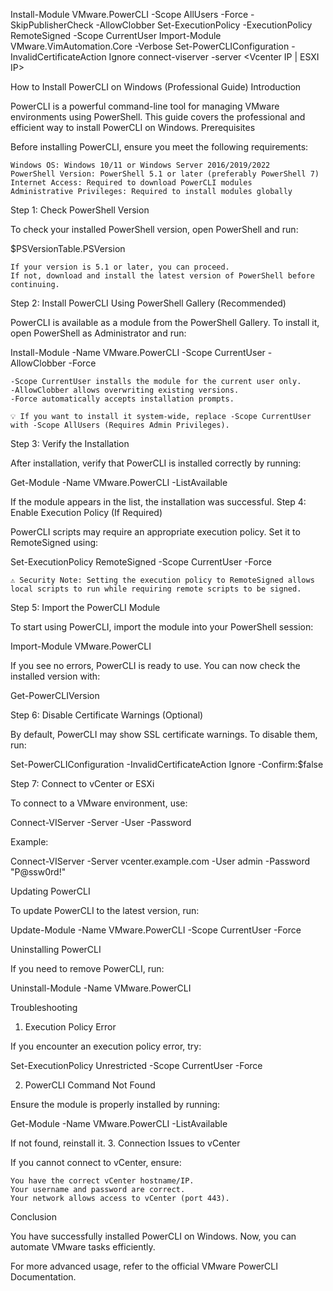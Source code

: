Install-Module VMware.PowerCLI -Scope AllUsers -Force -SkipPublisherCheck -AllowClobber
Set-ExecutionPolicy -ExecutionPolicy RemoteSigned -Scope CurrentUser
Import-Module VMware.VimAutomation.Core -Verbose
Set-PowerCLIConfiguration -InvalidCertificateAction Ignore
connect-viserver -server <Vcenter IP | ESXI IP>

How to Install PowerCLI on Windows (Professional Guide)
Introduction

PowerCLI is a powerful command-line tool for managing VMware environments using PowerShell. This guide covers the professional and efficient way to install PowerCLI on Windows.
Prerequisites

Before installing PowerCLI, ensure you meet the following requirements:

    Windows OS: Windows 10/11 or Windows Server 2016/2019/2022
    PowerShell Version: PowerShell 5.1 or later (preferably PowerShell 7)
    Internet Access: Required to download PowerCLI modules
    Administrative Privileges: Required to install modules globally

Step 1: Check PowerShell Version

To check your installed PowerShell version, open PowerShell and run:

$PSVersionTable.PSVersion

    If your version is 5.1 or later, you can proceed.
    If not, download and install the latest version of PowerShell before continuing.

Step 2: Install PowerCLI
Using PowerShell Gallery (Recommended)

PowerCLI is available as a module from the PowerShell Gallery. To install it, open PowerShell as Administrator and run:

Install-Module -Name VMware.PowerCLI -Scope CurrentUser -AllowClobber -Force

    -Scope CurrentUser installs the module for the current user only.
    -AllowClobber allows overwriting existing versions.
    -Force automatically accepts installation prompts.

    💡 If you want to install it system-wide, replace -Scope CurrentUser with -Scope AllUsers (Requires Admin Privileges).

Step 3: Verify the Installation

After installation, verify that PowerCLI is installed correctly by running:

Get-Module -Name VMware.PowerCLI -ListAvailable

If the module appears in the list, the installation was successful.
Step 4: Enable Execution Policy (If Required)

PowerCLI scripts may require an appropriate execution policy. Set it to RemoteSigned using:

Set-ExecutionPolicy RemoteSigned -Scope CurrentUser -Force

    ⚠️ Security Note: Setting the execution policy to RemoteSigned allows local scripts to run while requiring remote scripts to be signed.

Step 5: Import the PowerCLI Module

To start using PowerCLI, import the module into your PowerShell session:

Import-Module VMware.PowerCLI

If you see no errors, PowerCLI is ready to use. You can now check the installed version with:

Get-PowerCLIVersion

Step 6: Disable Certificate Warnings (Optional)

By default, PowerCLI may show SSL certificate warnings. To disable them, run:

Set-PowerCLIConfiguration -InvalidCertificateAction Ignore -Confirm:$false

Step 7: Connect to vCenter or ESXi

To connect to a VMware environment, use:

Connect-VIServer -Server <vCenter-Hostname> -User <Username> -Password <Password>

Example:

Connect-VIServer -Server vcenter.example.com -User admin -Password "P@ssw0rd!"

Updating PowerCLI

To update PowerCLI to the latest version, run:

Update-Module -Name VMware.PowerCLI -Scope CurrentUser -Force

Uninstalling PowerCLI

If you need to remove PowerCLI, run:

Uninstall-Module -Name VMware.PowerCLI

Troubleshooting
1. Execution Policy Error

If you encounter an execution policy error, try:

Set-ExecutionPolicy Unrestricted -Scope CurrentUser -Force

2. PowerCLI Command Not Found

Ensure the module is properly installed by running:

Get-Module -Name VMware.PowerCLI -ListAvailable

If not found, reinstall it.
3. Connection Issues to vCenter

If you cannot connect to vCenter, ensure:

    You have the correct vCenter hostname/IP.
    Your username and password are correct.
    Your network allows access to vCenter (port 443).

Conclusion

You have successfully installed PowerCLI on Windows. Now, you can automate VMware tasks efficiently.

For more advanced usage, refer to the official VMware PowerCLI Documentation.
